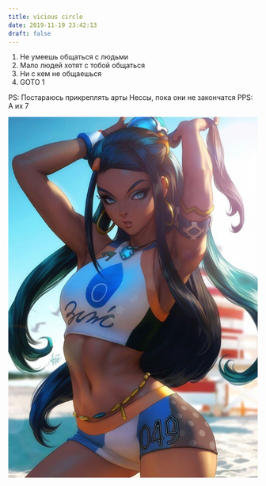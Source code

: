 ```yaml
---
title: vicious circle
date: 2019-11-19 23:42:13
draft: false
---
```


1. Не умеешь общаться с людьми
2. Мало людей хотят с тобой общаться
3. Ни с кем не общаешься
4. GOTO 1

PS: Постараюсь прикреплять арты Нессы, пока они не закончатся
PPS: А их 7

![](/img/vk/lbmqdTisgYE.jpg)

